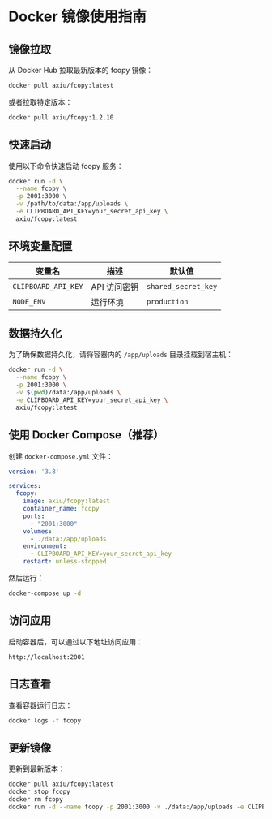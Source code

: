 # Docker 镜像使用指南

## 镜像拉取

从 Docker Hub 拉取最新版本的 fcopy 镜像：

```bash
docker pull axiu/fcopy:latest
```

或者拉取特定版本：

```bash
docker pull axiu/fcopy:1.2.10
```

## 快速启动

使用以下命令快速启动 fcopy 服务：

```bash
docker run -d \
  --name fcopy \
  -p 2001:3000 \
  -v /path/to/data:/app/uploads \
  -e CLIPBOARD_API_KEY=your_secret_api_key \
  axiu/fcopy:latest
```

## 环境变量配置

| 变量名 | 描述 | 默认值 |
|--------|------|--------|
| `CLIPBOARD_API_KEY` | API 访问密钥 | `shared_secret_key` |
| `NODE_ENV` | 运行环境 | `production` |

## 数据持久化

为了确保数据持久化，请将容器内的 `/app/uploads` 目录挂载到宿主机：

```bash
docker run -d \
  --name fcopy \
  -p 2001:3000 \
  -v $(pwd)/data:/app/uploads \
  -e CLIPBOARD_API_KEY=your_secret_api_key \
  axiu/fcopy:latest
```

## 使用 Docker Compose（推荐）

创建 `docker-compose.yml` 文件：

```yaml
version: '3.8'

services:
  fcopy:
    image: axiu/fcopy:latest
    container_name: fcopy
    ports:
      - "2001:3000"
    volumes:
      - ./data:/app/uploads
    environment:
      - CLIPBOARD_API_KEY=your_secret_api_key
    restart: unless-stopped
```

然后运行：

```bash
docker-compose up -d
```

## 访问应用

启动容器后，可以通过以下地址访问应用：

```
http://localhost:2001
```

## 日志查看

查看容器运行日志：

```bash
docker logs -f fcopy
```

## 更新镜像

更新到最新版本：

```bash
docker pull axiu/fcopy:latest
docker stop fcopy
docker rm fcopy
docker run -d --name fcopy -p 2001:3000 -v ./data:/app/uploads -e CLIPBOARD_API_KEY=your_secret_api_key axiu/fcopy:latest
```